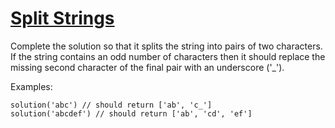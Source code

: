 # [Split Strings](https://www.codewars.com/kata/515de9ae9dcfc28eb6000001/)

Complete the solution so that it splits the string into pairs of two characters. If the string contains an odd number of characters then it should replace the missing second character of the final pair with an underscore ('_').

Examples:
```
solution('abc') // should return ['ab', 'c_']
solution('abcdef') // should return ['ab', 'cd', 'ef']
```
